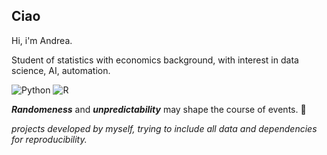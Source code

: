## Ciao 

Hi, i'm Andrea.

Student of statistics with economics background, with interest in data science, AI, automation.


![Python](https://img.shields.io/badge/python-3670A0?style=for-the-badge&logo=python&logoColor=ffdd54) ![R](https://img.shields.io/badge/r-%23276DC3.svg?style=for-the-badge&logo=r&logoColor=white)



***Randomeness*** and ***unpredictability*** may shape the course of events. 🔮

*projects developed by myself, trying to include all data and dependencies for reproducibility.*
